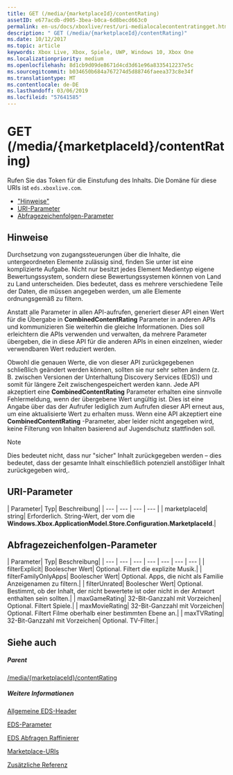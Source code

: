 ```yaml
---
title: GET (/media/{marketplaceId}/contentRating)
assetID: e677acdb-d905-3bea-b0ca-6d8becd663c0
permalink: en-us/docs/xboxlive/rest/uri-medialocalecontentratingget.html
description: " GET (/media/{marketplaceId}/contentRating)"
ms.date: 10/12/2017
ms.topic: article
keywords: Xbox Live, Xbox, Spiele, UWP, Windows 10, Xbox One
ms.localizationpriority: medium
ms.openlocfilehash: 8d1cb9d09de8671d4cd3d61e96a8335412237e5c
ms.sourcegitcommit: b034650b684a767274d5d88746faeea373c8e34f
ms.translationtype: MT
ms.contentlocale: de-DE
ms.lasthandoff: 03/06/2019
ms.locfileid: "57641585"
---
```

# <a name="get-mediamarketplaceidcontentrating"></a>GET (/media/{marketplaceId}/contentRating)
Rufen Sie das Token für die Einstufung des Inhalts. Die Domäne für diese URIs ist `eds.xboxlive.com`.
 
  * ["Hinweise"](#ID4EV)
  * [URI-Parameter](#ID4ELB)
  * [Abfragezeichenfolgen-Parameter](#ID4EWB)
 
<a id="ID4EV"></a>

 
## <a name="remarks"></a>Hinweise
 
Durchsetzung von zugangssteuerungen über die Inhalte, die untergeordneten Elemente zulässig sind, finden Sie unter ist eine komplizierte Aufgabe. Nicht nur besitzt jedes Element Medientyp eigene Bewertungssystem, sondern diese Bewertungssystemen können von Land zu Land unterscheiden. Dies bedeutet, dass es mehrere verschiedene Teile der Daten, die müssen angegeben werden, um alle Elemente ordnungsgemäß zu filtern.
 
Anstatt alle Parameter in allen API-aufrufen, generiert dieser API einen Wert für die Übergabe in **CombinedContentRating** Parameter in anderen APIs und kommunizieren Sie weiterhin die gleiche Informationen. Dies soll erleichtern die APIs verwenden und verwalten, da mehrere Parameter übergeben, die in diese API für die anderen APIs in einen einzelnen, wieder verwendbaren Wert reduziert werden.
 
Obwohl die genauen Werte, die von dieser API zurückgegebenen schließlich geändert werden können, sollten sie nur sehr selten ändern (z. B. zwischen Versionen der Unterhaltung Discovery Services (EDS)) und somit für längere Zeit zwischengespeichert werden kann. Jede API akzeptiert eine **CombinedContentRating** Parameter erhalten eine sinnvolle Fehlermeldung, wenn der übergebene Wert ungültig ist. Dies ist eine Angabe über das der Aufrufer lediglich zum Aufrufen dieser API erneut aus, um eine aktualisierte Wert zu erhalten muss. Wenn eine API akzeptiert eine **CombinedContentRating** -Parameter, aber leider nicht angegeben wird, keine Filterung von Inhalten basierend auf Jugendschutz stattfinden soll. 

> [!NOTE] 
> Dies bedeutet nicht, dass nur "sicher" Inhalt zurückgegeben werden – dies bedeutet, dass der gesamte Inhalt einschließlich potenziell anstößiger Inhalt zurückgegeben wird,. 


  
<a id="ID4ELB"></a>

 
## <a name="uri-parameters"></a>URI-Parameter
 
| Parameter| Typ| Beschreibung| 
| --- | --- | --- | --- | 
| marketplaceId| string| Erforderlich. String-Wert, der vom die <b>Windows.Xbox.ApplicationModel.Store.Configuration.MarketplaceId</b>.| 
  
<a id="ID4EWB"></a>

 
## <a name="query-string-parameters"></a>Abfragezeichenfolgen-Parameter
 
| Parameter| Typ| Beschreibung| 
| --- | --- | --- | --- | --- | --- | --- | 
| filterExplicit| Boolescher Wert| Optional. Filtert die explizite Musik.| 
| filterFamilyOnlyApps| Boolescher Wert| Optional. Apps, die nicht als Familie Anzeigenamen zu filtern.| 
| filterUnrated| Boolescher Wert| Optional. Bestimmt, ob der Inhalt, der nicht bewertete ist oder nicht in der Antwort enthalten sein sollten.| 
| maxGameRating| 32-Bit-Ganzzahl mit Vorzeichen| Optional. Filtert Spiele.| 
| maxMovieRating| 32-Bit-Ganzzahl mit Vorzeichen| Optional. Filtert Filme oberhalb einer bestimmten Ebene an.| 
| maxTVRating| 32-Bit-Ganzzahl mit Vorzeichen| Optional. TV-Filter.| 
  
<a id="ID4E5D"></a>

 
## <a name="see-also"></a>Siehe auch
 
<a id="ID4EAE"></a>

 
##### <a name="parent"></a>Parent 

[/media/{marketplaceId}/contentRating](uri-medialocalecontentrating.md)

  
<a id="ID4EKE"></a>

 
##### <a name="further-information"></a>Weitere Informationen 

[Allgemeine EDS-Header](../../additional/edscommonheaders.md)

 [EDS-Parameter](../../additional/edsparameters.md)

 [EDS Abfragen Raffinierer](../../additional/edsqueryrefiners.md)

 [Marketplace-URIs](atoc-reference-marketplace.md)

 [Zusätzliche Referenz](../../additional/atoc-xboxlivews-reference-additional.md)

   